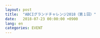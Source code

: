 ```yaml
---
layout: post
title:  "ABCIグランドチャレンジ2018（第１回）"
date:   2018-07-23 00:00:00 +0900
lang: en
categories: EVENT
---
```

